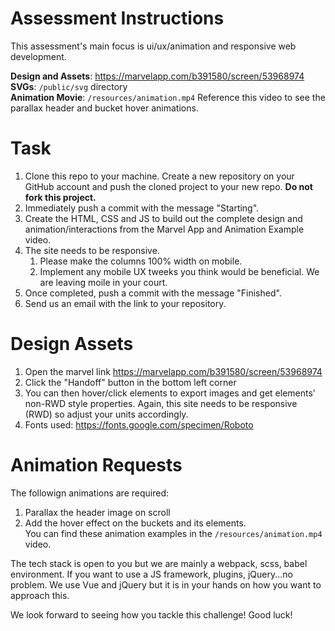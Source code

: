 # Assessment Instructions
 This assessment's main focus is ui/ux/animation and responsive web development.
 
 **Design and Assets**: https://marvelapp.com/b391580/screen/53968974   
 **SVGs**: ```/public/svg``` directory  
 **Animation Movie**: ```/resources/animation.mp4``` Reference this video to see the parallax header and bucket hover animations.     
 
# Task
 1. Clone this repo to your machine. Create a new repository on your GitHub account and push the cloned project to your new repo. **Do not fork this project.**  
 2. Immediately push a commit with the message "Starting".
 3. Create the HTML, CSS and JS to build out the complete design and animation/interactions from the Marvel App and Animation Example video.  
 4. The site needs to be responsive.  
    1. Please make the columns 100% width on mobile.  
    2. Implement any mobile UX tweeks you think would be beneficial. We are leaving moile in your court.  
 5. Once completed, push a commit with the message "Finished".  
 6. Send us an email with the link to your repository.
 
# Design Assets
1. Open the marvel link https://marvelapp.com/b391580/screen/53968974  
2. Click the "Handoff" button in the bottom left corner
3. You can then hover/click elements to export images and get elements' non-RWD style properties. Again, this site needs to be responsive (RWD) so adjust your units accordingly.
4. Fonts used: https://fonts.google.com/specimen/Roboto 
 
# Animation Requests
The followign animations are required:  
1. Parallax the header image on scroll
2. Add the hover effect on the buckets and its elements.   
You can find these animation examples in the ```/resources/animation.mp4``` video.  

The tech stack is open to you but we are mainly a webpack, scss, babel environment. If you want to use a JS framework, plugins, jQuery...no problem. We use Vue and jQuery but it is in your hands on how you want to approach this. 

We look forward to seeing how you tackle this challenge! Good luck!
